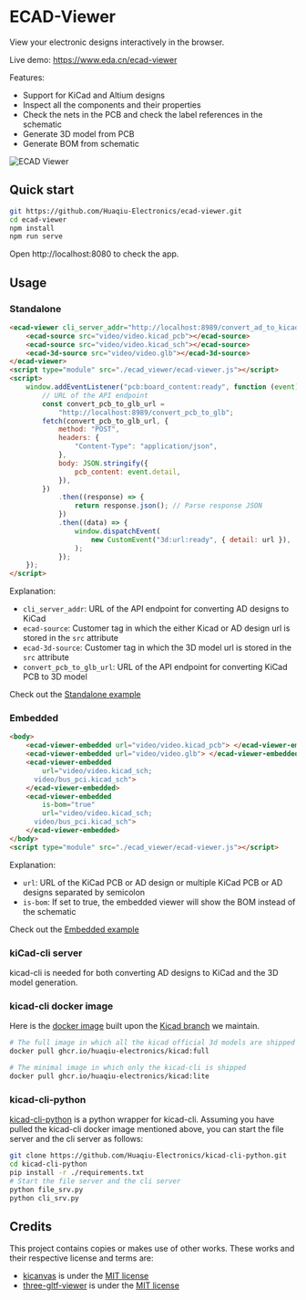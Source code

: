 # ECAD-Viewer

View your electronic designs interactively in the browser.

Live demo: https://www.eda.cn/ecad-viewer

Features:

-   Support for KiCad and Altium designs
-   Inspect all the components and their properties
-   Check the nets in the PCB and check the label references in the schematic
-   Generate 3D model from PCB
-   Generate BOM from schematic

![ECAD Viewer](docs/ecad-viewer-preview.gif)

## Quick start

```bash
git https://github.com/Huaqiu-Electronics/ecad-viewer.git
cd ecad-viewer
npm install
npm run serve
```

Open http://localhost:8080 to check the app.

## Usage

### Standalone

```html
<ecad-viewer cli_server_addr="http://localhost:8989/convert_ad_to_kicad">
    <ecad-source src="video/video.kicad_pcb"></ecad-source>
    <ecad-source src="video/video.kicad_sch"></ecad-source>
    <ecad-3d-source src="video/video.glb"></ecad-3d-source>
</ecad-viewer>
<script type="module" src="./ecad_viewer/ecad-viewer.js"></script>
<script>
    window.addEventListener("pcb:board_content:ready", function (event) {
        // URL of the API endpoint
        const convert_pcb_to_glb_url =
            "http://localhost:8989/convert_pcb_to_glb";
        fetch(convert_pcb_to_glb_url, {
            method: "POST",
            headers: {
                "Content-Type": "application/json",
            },
            body: JSON.stringify({
                pcb_content: event.detail,
            }),
        })
            .then((response) => {
                return response.json(); // Parse response JSON
            })
            .then((data) => {
                window.dispatchEvent(
                    new CustomEvent("3d:url:ready", { detail: url }),
                );
            });
    });
</script>
```

Explanation:

-   `cli_server_addr`: URL of the API endpoint for converting AD designs to KiCad
-   `ecad-source`: Customer tag in which the either Kicad or AD design url is stored in the `src` attribute
-   `ecad-3d-source`: Customer tag in which the 3D model url is stored in the `src` attribute
-   `convert_pcb_to_glb_url`: URL of the API endpoint for converting KiCad PCB to 3D model

Check out the [Standalone example](debug/index.html)

### Embedded

```html
<body>
    <ecad-viewer-embedded url="video/video.kicad_pcb"> </ecad-viewer-embedded>
    <ecad-viewer-embedded url="video/video.glb"> </ecad-viewer-embedded>
    <ecad-viewer-embedded
        url="video/video.kicad_sch;
      video/bus_pci.kicad_sch">
    </ecad-viewer-embedded>
    <ecad-viewer-embedded
        is-bom="true"
        url="video/video.kicad_sch;
      video/bus_pci.kicad_sch">
    </ecad-viewer-embedded>
</body>
<script type="module" src="./ecad_viewer/ecad-viewer.js"></script>
```

Explanation:

-   `url`: URL of the KiCad PCB or AD design or multiple KiCad PCB or AD designs separated by semicolon
-   `is-bom`: If set to true, the embedded viewer will show the BOM instead of the schematic

Check out the [Embedded example](debug/embedded.html)

### kiCad-cli server

kicad-cli is needed for both converting AD designs to KiCad and the 3D model generation.

### kicad-cli docker image

Here is the [docker image](https://github.com/orgs/Huaqiu-Electronics/packages/container/package/kicad) built upon the [Kicad branch](https://github.com/Huaqiu-Electronics/kicad) we maintain.

```bash
# The full image in which all the kicad official 3d models are shipped
docker pull ghcr.io/huaqiu-electronics/kicad:full

# The minimal image in which only the kicad-cli is shipped
docker pull ghcr.io/huaqiu-electronics/kicad:lite
```

### kicad-cli-python

[kicad-cli-python](https://github.com/Huaqiu-Electronics/kicad-cli-python) is a python wrapper for kicad-cli. Assuming you have pulled the kicad-cli docker image mentioned above, you can start the file server and the cli server as follows:

```bash
git clone https://github.com/Huaqiu-Electronics/kicad-cli-python.git
cd kicad-cli-python
pip install -r ./requirements.txt
# Start the file server and the cli server
python file_srv.py
python cli_srv.py
```

## Credits

This project contains copies or makes use of other works. These works and their respective license and terms are:

-   [kicanvas](https://github.com/theacodes/kicanvas) is under the [MIT license](https://github.com/theacodes/kicanvas/blob/main/LICENSE.md)
-   [three-gltf-viewer](https://github.com/donmccurdy/three-gltf-viewer) is under the [MIT license](https://github.com/donmccurdy/three-gltf-viewer/blob/main/LICENSE)
